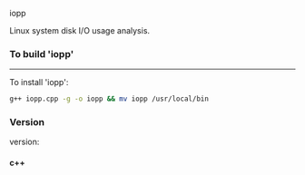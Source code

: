 iopp

Linux system disk I/O usage analysis.

### To build 'iopp'

-----
To install 'iopp':

```sh
g++ iopp.cpp -g -o iopp && mv iopp /usr/local/bin
```

### Version
version:
#### c++